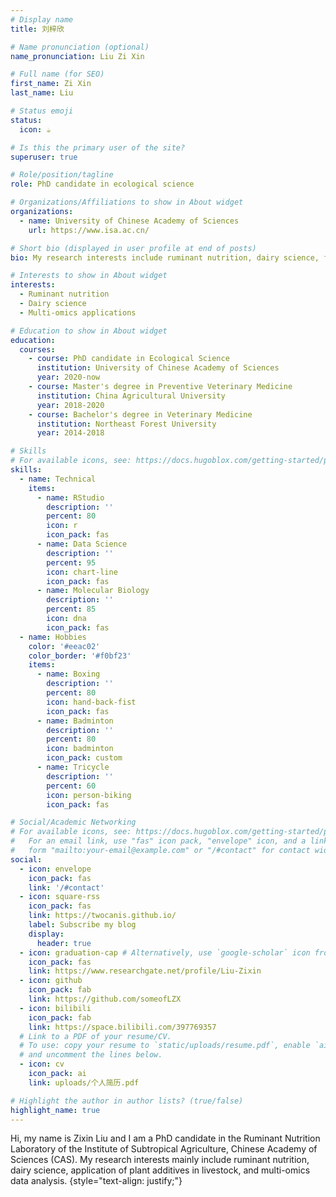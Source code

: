 ```yaml
---
# Display name
title: 刘梓欣

# Name pronunciation (optional)
name_pronunciation: Liu Zi Xin

# Full name (for SEO)
first_name: Zi Xin
last_name: Liu

# Status emoji
status:
  icon: ☕️

# Is this the primary user of the site?
superuser: true

# Role/position/tagline
role: PhD candidate in ecological science

# Organizations/Affiliations to show in About widget
organizations:
  - name: University of Chinese Academy of Sciences
    url: https://www.isa.ac.cn/

# Short bio (displayed in user profile at end of posts)
bio: My research interests include ruminant nutrition, dairy science, feed additives, and multi-omics applications.

# Interests to show in About widget
interests:
  - Ruminant nutrition
  - Dairy science
  - Multi-omics applications

# Education to show in About widget
education:
  courses:
    - course: PhD candidate in Ecological Science
      institution: University of Chinese Academy of Sciences
      year: 2020-now
    - course: Master's degree in Preventive Veterinary Medicine
      institution: China Agricultural University
      year: 2018-2020
    - course: Bachelor's degree in Veterinary Medicine
      institution: Northeast Forest University
      year: 2014-2018

# Skills
# For available icons, see: https://docs.hugoblox.com/getting-started/page-builder/#icons
skills:
  - name: Technical
    items:
      - name: RStudio
        description: ''
        percent: 80
        icon: r
        icon_pack: fas
      - name: Data Science
        description: ''
        percent: 95
        icon: chart-line
        icon_pack: fas
      - name: Molecular Biology
        description: ''
        percent: 85
        icon: dna
        icon_pack: fas
  - name: Hobbies
    color: '#eeac02'
    color_border: '#f0bf23'
    items:
      - name: Boxing
        description: ''
        percent: 80
        icon: hand-back-fist
        icon_pack: fas
      - name: Badminton
        description: ''
        percent: 80
        icon: badminton
        icon_pack: custom
      - name: Tricycle
        description: ''
        percent: 60
        icon: person-biking
        icon_pack: fas

# Social/Academic Networking
# For available icons, see: https://docs.hugoblox.com/getting-started/page-builder/#icons
#   For an email link, use "fas" icon pack, "envelope" icon, and a link in the
#   form "mailto:your-email@example.com" or "/#contact" for contact widget.
social:
  - icon: envelope
    icon_pack: fas
    link: '/#contact'
  - icon: square-rss
    icon_pack: fas
    link: https://twocanis.github.io/
    label: Subscribe my blog
    display:
      header: true
  - icon: graduation-cap # Alternatively, use `google-scholar` icon from `ai` icon pack
    icon_pack: fas
    link: https://www.researchgate.net/profile/Liu-Zixin
  - icon: github
    icon_pack: fab
    link: https://github.com/someofLZX
  - icon: bilibili
    icon_pack: fab
    link: https://space.bilibili.com/397769357
  # Link to a PDF of your resume/CV.
  # To use: copy your resume to `static/uploads/resume.pdf`, enable `ai` icons in `params.yaml`,
  # and uncomment the lines below.
  - icon: cv
    icon_pack: ai
    link: uploads/个人简历.pdf

# Highlight the author in author lists? (true/false)
highlight_name: true
---
```


Hi, my name is Zixin Liu and I am a PhD candidate in the Ruminant Nutrition Laboratory of the Institute of Subtropical Agriculture, Chinese Academy of Sciences (CAS). My research interests mainly include ruminant nutrition, dairy science, application of plant additives in livestock, and multi-omics data analysis.
{style="text-align: justify;"}
